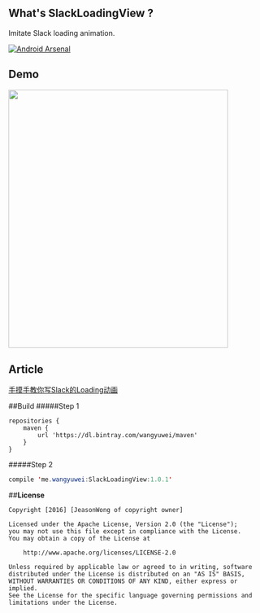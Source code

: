 ## What's SlackLoadingView ?
Imitate Slack loading animation.

[![Android Arsenal](https://img.shields.io/badge/Android%20Arsenal-SlackLoadingView-green.svg?style=true)](https://android-arsenal.com/details/1/4154)

## Demo
<img src="https://raw.githubusercontent.com/jeasonwong/SlackLoadingView/master/screenshots/slack.gif" width = "432" height = "507.6" align=center />

## Article
[手摸手教你写Slack的Loading动画](http://www.wangyuwei.me/2016/08/15/%E6%89%8B%E6%91%B8%E6%89%8B%E6%95%99%E4%BD%A0%E5%86%99Slack%E7%9A%84Loading%E5%8A%A8%E7%94%BB/)

##Build
#####Step 1 
```build
repositories {
    maven {
        url 'https://dl.bintray.com/wangyuwei/maven'
    }
}
```
#####Step 2
```java
compile 'me.wangyuwei:SlackLoadingView:1.0.1'
```

##**License**

```license
Copyright [2016] [JeasonWong of copyright owner]

Licensed under the Apache License, Version 2.0 (the "License");
you may not use this file except in compliance with the License.
You may obtain a copy of the License at

    http://www.apache.org/licenses/LICENSE-2.0

Unless required by applicable law or agreed to in writing, software
distributed under the License is distributed on an "AS IS" BASIS,
WITHOUT WARRANTIES OR CONDITIONS OF ANY KIND, either express or implied.
See the License for the specific language governing permissions and
limitations under the License.
```


